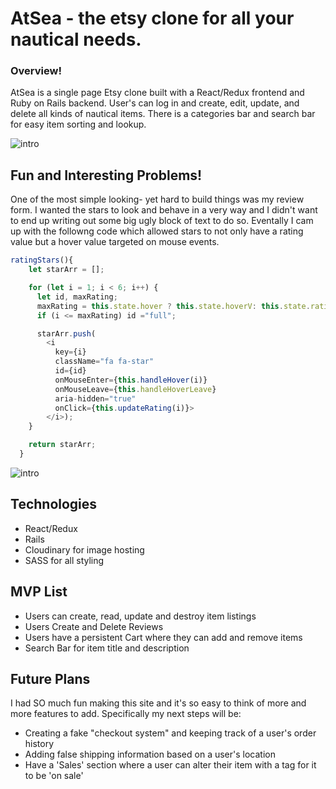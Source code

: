 # AtSea - the etsy clone for all your nautical needs.


### Overview!

AtSea is a single page Etsy clone built with a React/Redux frontend and Ruby on Rails backend. User's can log in and create, edit, update, and delete all kinds of nautical items. There is a categories bar and search bar for easy item sorting and lookup. 

![intro](https://media.giphy.com/media/TIdSI8dOShTmJe9RdW/giphy.gif)


## Fun and Interesting Problems!
One of the most simple looking- yet hard to build things was my review form. I wanted the stars to look and behave in a very way and I didn't want to end up writing out some big ugly block of text to do so. Eventally I cam up with the followng code which allowed stars to not only have a rating value but a hover value targeted on mouse events.


```javascript
ratingStars(){
    let starArr = [];

    for (let i = 1; i < 6; i++) {
      let id, maxRating;
      maxRating = this.state.hover ? this.state.hoverV: this.state.rating;
      if (i <= maxRating) id ="full";

      starArr.push(
        <i
          key={i}
          className="fa fa-star"
          id={id}
          onMouseEnter={this.handleHover(i)}
          onMouseLeave={this.handleHoverLeave}
          aria-hidden="true"
          onClick={this.updateRating(i)}>
        </i>);
    }

    return starArr;
  }

```

![intro](https://media.giphy.com/media/EBnEQk00mgpNCA5bs8/giphy.gif)

## Technologies
  * React/Redux
  * Rails
  * Cloudinary for image hosting
  * SASS for all styling


## MVP List

* Users can create, read, update and destroy item listings
* Users Create and Delete Reviews
* Users have a persistent Cart where they can add and remove items
* Search Bar for item title and description

## Future Plans

I had SO much fun making this site and it's so easy to think of more and more features to add. Specifically my next steps will be:
* Creating a fake "checkout system" and keeping track of a user's order history
* Adding false shipping information based on a user's location
* Have a 'Sales' section where a user can alter their item with a tag for it to be 'on sale'
